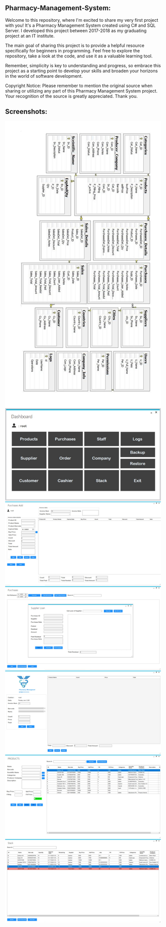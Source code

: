 
##  Pharmacy-Management-System:

Welcome to this repository, where I'm excited to share my very first project with you! It's a Pharmacy Management System created using C# and SQL Server. I developed this project between 2017-2018 as my graduating project at an IT institute.

The main goal of sharing this project is to provide a helpful resource specifically for beginners in programming. Feel free to explore the repository, take a look at the code, and use it as a valuable learning tool.

Remember, simplicity is key to understanding and progress, so embrace this project as a starting point to develop your skills and broaden your horizons in the world of software development.

Copyright Notice:
Please remember to mention the original source when sharing or utilizing any part of this Pharmacy Management System project. Your recognition of the source is greatly appreciated. Thank you.

## Screenshots:

<p align="center">
  
<img src="https://github.com/mo7ammadihsan/Pharmacy-Management-System/blob/main/Images/DB.jpg?raw=true">
<img src="https://github.com/mo7ammadihsan/Pharmacy-Management-System/blob/main/Images/0.jpg?raw=true"> 
<img src="https://github.com/mo7ammadihsan/Pharmacy-Management-System/blob/main/Images/1.jpg?raw=true"> 
<img src="https://github.com/mo7ammadihsan/Pharmacy-Management-System/blob/main/Images/2.jpg?raw=true"> 
<img src="https://github.com/mo7ammadihsan/Pharmacy-Management-System/blob/main/Images/3.jpg?raw=true"> 
<img src="https://github.com/mo7ammadihsan/Pharmacy-Management-System/blob/main/Images/4.jpg?raw=true"> 
<img src="https://github.com/mo7ammadihsan/Pharmacy-Management-System/blob/main/Images/5.jpg?raw=true"> 

</p>
